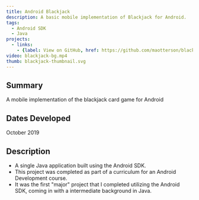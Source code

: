```yaml
---
title: Android Blackjack
description: A basic mobile implementation of Blackjack for Android.
tags:
  - Android SDK
  - Java
projects:
  - links:
    - {label: View on GitHub, href: https://github.com/maotterson/blackjack, icon: icon-github}
video: blackjack-bg.mp4
thumb: blackjack-thumbnail.svg
---
```

## Summary
A mobile implementation of the blackjack card game for Android

## Dates Developed
October 2019

## Description
- A single Java application built using the Android SDK.
- This project was completed as part of a curriculum for an Android Development course.
- It was the first "major" project that I completed utilizing the Android SDK, coming in with a intermediate background in Java.

